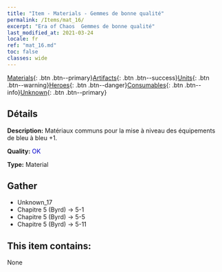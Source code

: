 ```yaml
---
title: "Item - Materials - Gemmes de bonne qualité"
permalink: /Items/mat_16/
excerpt: "Era of Chaos  Gemmes de bonne qualité"
last_modified_at: 2021-03-24
locale: fr
ref: "mat_16.md"
toc: false
classes: wide
---
```

 [Materials](/fr/Items/){: .btn .btn--primary}[Artifacts](/fr/Items/Artifacts/){: .btn .btn--success}[Units](/fr/Items/Units/){: .btn .btn--warning}[Heroes](/fr/Items/Heroes/){: .btn .btn--danger}[Consumables](/fr/Items/Consumables/){: .btn .btn--info}[Unknown](/fr/Items/Unknown/){: .btn .btn--primary}

## Détails
 **Description:** Matériaux communs pour la mise à niveau des équipements de bleu à bleu +1.

 **Quality:** <span style="color: #0000CD">OK</span>

 **Type:** Material

## Gather

*    Unknown_17 
*    Chapitre 5 (Byrd) -> 5-1 
*    Chapitre 5 (Byrd) -> 5-5 
*    Chapitre 5 (Byrd) -> 5-11 

## This item contains:

  None


